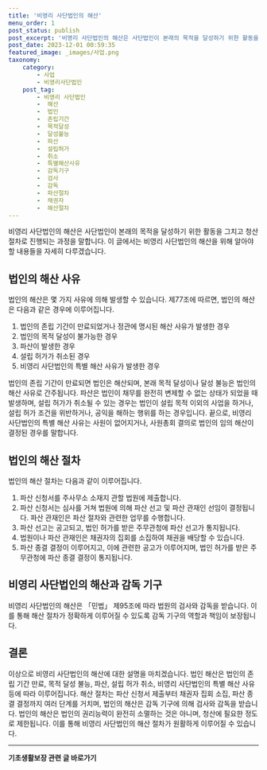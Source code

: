 ```yaml
---
title: '비영리 사단법인의 해산'
menu_order: 1
post_status: publish
post_excerpt: '비영리 사단법인의 해산은 사단법인이 본래의 목적을 달성하기 위한 활동을 그치고 청산 절차로 진행되는 과정을 말합니다. 이 글에서는 비영리 사단법인의 해산을 위해 알아야 할 내용들을 자세히 다루겠습니다.'
post_date: 2023-12-01 00:59:35
featured_image: _images/사업.png
taxonomy:
    category:
        - 사업
        - 비영리사단법인
    post_tag:
        - 비영리 사단법인
        -  해산
        -  법인
        -  존립기간
        -  목적달성
        -  달성불능
        -  파산
        -  설립허가
        -  취소
        -  특별해산사유
        -  감독기구
        -  검사
        -  감독
        -  파산절차
        -  채권자
        -  해산절차
---
```



비영리 사단법인의 해산은 사단법인이 본래의 목적을 달성하기 위한 활동을 그치고 청산 절차로 진행되는 과정을 말합니다. 이 글에서는 비영리 사단법인의 해산을 위해 알아야 할 내용들을 자세히 다루겠습니다.

## 법인의 해산 사유

법인의 해산은 몇 가지 사유에 의해 발생할 수 있습니다. 제77조에 따르면, 법인의 해산은 다음과 같은 경우에 이루어집니다.

1. 법인의 존립 기간이 만료되었거나 정관에 명시된 해산 사유가 발생한 경우
2. 법인의 목적 달성이 불가능한 경우
3. 파산이 발생한 경우
4. 설립 허가가 취소된 경우
5. 비영리 사단법인의 특별 해산 사유가 발생한 경우

법인의 존립 기간이 만료되면 법인은 해산되며, 본래 목적 달성이나 달성 불능은 법인의 해산 사유로 간주됩니다. 파산은 법인이 채무를 완전히 변제할 수 없는 상태가 되었을 때 발생하며, 설립 허가가 취소될 수 있는 경우는 법인이 설립 목적 이외의 사업을 하거나, 설립 허가 조건을 위반하거나, 공익을 해하는 행위를 하는 경우입니다. 끝으로, 비영리 사단법인의 특별 해산 사유는 사원이 없어지거나, 사원총회 결의로 법인의 임의 해산이 결정된 경우를 말합니다.

## 법인의 해산 절차

법인의 해산 절차는 다음과 같이 이루어집니다.

1. 파산 신청서를 주사무소 소재지 관할 법원에 제출합니다.
2. 파산 신청서는 심사를 거쳐 법원에 의해 파산 선고 및 파산 관재인 선임이 결정됩니다. 파산 관재인은 파산 절차와 관련한 업무를 수행합니다.
3. 파산 선고는 공고되고, 법인 허가를 받은 주무관청에 파산 선고가 통지됩니다.
4. 법원이나 파산 관재인은 채권자의 집회를 소집하여 채권을 배당할 수 있습니다.
5. 파산 종결 결정이 이루어지고, 이에 관련한 공고가 이루어지며, 법인 허가를 받은 주무관청에 파산 종결 결정이 통지됩니다.

## 비영리 사단법인의 해산과 감독 기구

비영리 사단법인의 해산은 「민법」 제95조에 따라 법원의 검사와 감독을 받습니다. 이를 통해 해산 절차가 정확하게 이루어질 수 있도록 감독 기구의 역할과 책임이 보장됩니다.

## 결론


이상으로 비영리 사단법인의 해산에 대한 설명을 마치겠습니다. 법인 해산은 법인의 존립 기간 만료, 목적 달성 불능, 파산, 설립 허가 취소, 비영리 사단법인의 특별 해산 사유 등에 따라 이루어집니다. 해산 절차는 파산 신청서 제출부터 채권자 집회 소집, 파산 종결 결정까지 여러 단계를 거치며, 법인의 해산은 감독 기구에 의해 검사와 감독을 받습니다. 법인의 해산은 법인의 권리능력이 완전히 소멸하는 것은 아니며, 청산에 필요한 정도로 제한됩니다. 이를 통해 비영리 사단법인의 해산 절차가 원활하게 이루어질 수 있습니다.
<!-- wp:separator -->
<hr class="wp-block-separator has-alpha-channel-opacity"/>
<!-- /wp:separator -->

<!-- wp:group {"backgroundColor":"base","layout":{"type":"constrained"}} -->
<div class="wp-block-group has-base-background-color has-background"><!-- wp:paragraph {"align":"center","fontSize":"medium"} -->
<p class="has-text-align-center has-large-font-size"><strong>기초생활보장 관련 글 바로가기</strong></p>
<!-- /wp:paragraph -->


<!-- wp:latest-posts
{"categories":[{"id":15506,"count":19,"description":"","link":"https://uknowlaw.com/category/%ea%b8%b0%ec%b4%88%ec%83%9d%ed%99%9c%eb%b3%b4%ec%9e%a5/","name":"기초생활보장","slug":"기초생활보장","taxonomy":"category","parent":0,"meta":[],"_links":{"self":[{"href":"https://uknowlaw.com/wp-json/wp/v2/categories/15506"}],"collection":[{"href":"https://uknowlaw.com/wp-json/wp/v2/categories"}],"about":[{"href":"https://uknowlaw.com/wp-json/wp/v2/taxonomies/category"}],"wp:post_type":[{"href":"https://uknowlaw.com/wp-json/wp/v2/posts?categories=15506"}],"curies":[{"name":"wp","href":"https://api.w.org/{rel}","templated":true}]}}],"postsToShow":100,"excerptLength":28,"postLayout":"grid","columns":2,"featuredImageAlign":"left","featuredImageSizeSlug":"large","fontSize":"small"} /--></div>
<!-- /wp:group -->